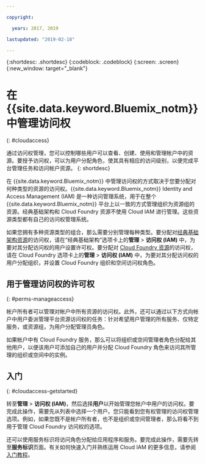 ```yaml
---

copyright:

  years: 2017, 2019

lastupdated: "2019-02-18"

---
```


{:shortdesc: .shortdesc}
{:codeblock: .codeblock}
{:screen: .screen}
{:new_window: target="_blank"}

# 在 {{site.data.keyword.Bluemix_notm}} 中管理访问权
{: #cloudaccess}

通过访问权管理，您可以控制哪些用户可以查看、创建、使用和管理帐户中的资源。要授予访问权，可以为用户分配角色，使其具有相应的访问级别，以便完成平台管理任务和访问帐户资源。
{: shortdesc}

在 {{site.data.keyword.Bluemix_notm}} 中管理访问权的方式取决于您要分配对何种类型的资源的访问权。{{site.data.keyword.Bluemix_notm}} Identity and Access Management (IAM) 是一种访问管理系统，用于在整个 {{site.data.keyword.Bluemix_notm}} 平台上以一致的方式管理组织为资源组的资源。经典基础架构和 Cloud Foundry 资源不使用 Cloud IAM 进行管理。这些资源类型都有自己的访问权管理系统。 

如果您拥有多种资源类型的组合，那么需要分别管理每种类型。要分配对[经典基础架构资源](/docs/iam/infrastructureaccess.html#infrapermission)的访问权，请在“经典基础架构”选项卡上的**管理** > **访问权 (IAM)** 中，为要对其分配访问权的用户设置许可权。要分配对 [Cloud Foundry 资源](/docs/iam/cfaccess.html#cfaccess)的访问权，请在 Cloud Foundry 选项卡上的**管理** > **访问权 (IAM)** 中，为要对其分配访问权的用户分配组织，并设置 Cloud Foundry 组织和空间访问权角色。

## 用于管理访问权的许可权
{: #perms-manageaccess}

帐户所有者可以管理对帐户中所有资源的访问权。此外，还可以通过以下方式向帐户中用户委派管理平台资源访问权的任务：针对希望用户管理的所有服务、仅特定服务，或资源组，为用户分配管理员角色。


如果帐户中有 Cloud Foundry 服务，那么可以将组织或空间管理者角色分配给其他用户，以便该用户可添加自己的用户并分配 Cloud Foundry 角色来访问其所管理的组织或空间中的实例。


## 入门
{: #cloudaccess-getstarted}

转至**管理** &gt; **访问权 (IAM)**，然后选择**用户**以开始管理您帐户中用户的访问权。要完成此操作，需要先从列表中选择一个用户。您只能看到您有权管理的访问权管理选项。例如，如果您既不是帐户所有者，也不是组织或空间管理者，那么将看不到用于管理 Cloud Foundry 访问权的选项。

还可以使用服务标识将访问角色分配给应用程序和服务。要完成此操作，需要先转至**服务标识**页面。有关如何快速入门并熟练运用 Cloud IAM 的更多信息，请参阅[入门教程](/docs/iam/quickstart.html#getstarted)。
